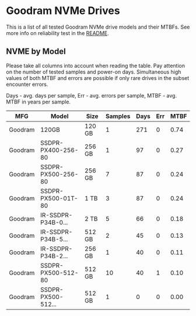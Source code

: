 Goodram NVMe Drives
===================

This is a list of all tested Goodram NVMe drive models and their MTBFs. See more
info on reliability test in the [README](https://github.com/linuxhw/SMART).

NVME by Model
------------

Please take all columns into account when reading the table. Pay attention on the
number of tested samples and power-on days. Simultaneous high values of both MTBF
and errors are possible if only rare drives in the subset encounter errors.

Days - avg. days per sample,
Err  - avg. errors per sample,
MTBF - avg. MTBF in years per sample.

| MFG       | Model              | Size   | Samples | Days  | Err   | MTBF |
|-----------|--------------------|--------|---------|-------|-------|------|
| Goodram   | 120GB              | 120 GB | 1       | 271   | 0     | 0.74   |
| Goodram   | SSDPR-PX400-256-80 | 256 GB | 1       | 97    | 0     | 0.27   |
| Goodram   | SSDPR-PX500-256-80 | 256 GB | 7       | 87    | 0     | 0.24   |
| Goodram   | SSDPR-PX500-01T-80 | 1 TB   | 3       | 87    | 0     | 0.24   |
| Goodram   | IR-SSDPR-P34B-0... | 2 TB   | 5       | 66    | 0     | 0.18   |
| Goodram   | IR-SSDPR-P34B-5... | 512 GB | 2       | 45    | 0     | 0.13   |
| Goodram   | IR-SSDPR-P34B-2... | 256 GB | 1       | 40    | 0     | 0.11   |
| Goodram   | SSDPR-PX500-512-80 | 512 GB | 10      | 40    | 1     | 0.10   |
| Goodram   | SSDPR-PX500-512... | 512 GB | 1       | 0     | 0     | 0.00   |
